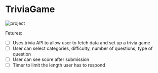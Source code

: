 # TriviaGame

![project](https://github.com/LeWiz24/apps/blob/main/ios102-project5-swiftui-main/project5.gif)


Fetures:

- [ ] Uses trivia API to allow user to fetch data and set up a trivia game
- [ ] User can select categories, difficulty, number of questions, type of question
- [ ] User can see score after submission
- [ ] Timer to limit the length user has to respond
